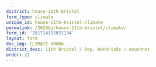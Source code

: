 ```yaml
---
district: house-11th-bristol
form_type: climate
unique_id: house-11th-bristol-climate
permalink: /2020bq/house-11th-bristol/climate/
form_id: '201714152021134'
layout: form
doc_img: CLIMATE-00068
district_desc: 11th Bristol / Rep. Hendricks / Acushnet
order: 21
---
```


